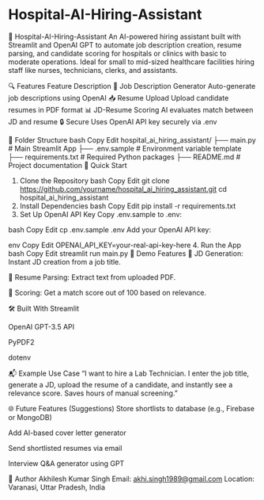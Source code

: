 # Hospital-AI-Hiring-Assistant
🏥 Hospital-AI-Hiring-Assistant
An AI-powered hiring assistant built with Streamlit and OpenAI GPT to automate job description creation, resume parsing, and candidate scoring for hospitals or clinics with basic to moderate operations.
Ideal for small to mid-sized healthcare facilities hiring staff like nurses, technicians, clerks, and assistants.

🔍 Features
Feature	Description
📄 Job Description Generator	Auto-generate job descriptions using OpenAI
📥 Resume Upload	Upload candidate resumes in PDF format
📊 JD-Resume Scoring	AI evaluates match between JD and resume
🔒 Secure	Uses OpenAI API key securely via .env

📁 Folder Structure
bash
Copy
Edit
hospital_ai_hiring_assistant/
├── main.py                 # Main Streamlit App
├── .env.sample             # Environment variable template
├── requirements.txt        # Required Python packages
├── README.md               # Project documentation
🚀 Quick Start
1. Clone the Repository
bash
Copy
Edit
git clone https://github.com/yourname/hospital_ai_hiring_assistant.git
cd hospital_ai_hiring_assistant
2. Install Dependencies
bash
Copy
Edit
pip install -r requirements.txt
3. Set Up OpenAI API Key
Copy .env.sample to .env:

bash
Copy
Edit
cp .env.sample .env
Add your OpenAI API key:

env
Copy
Edit
OPENAI_API_KEY=your-real-api-key-here
4. Run the App
bash
Copy
Edit
streamlit run main.py
📸 Demo Features
📝 JD Generation: Instant JD creation from a job title.

📄 Resume Parsing: Extract text from uploaded PDF.

🧠 Scoring: Get a match score out of 100 based on relevance.

🛠️ Built With
Streamlit

OpenAI GPT-3.5 API

PyPDF2

dotenv

📬 Example Use Case
“I want to hire a Lab Technician. I enter the job title, generate a JD, upload the resume of a candidate, and instantly see a relevance score. Saves hours of manual screening.”

🌐 Future Features (Suggestions)
Store shortlists to database (e.g., Firebase or MongoDB)

Add AI-based cover letter generator

Send shortlisted resumes via email

Interview Q&A generator using GPT

👤 Author
Akhilesh Kumar Singh
Email: akhi.singh1989@gmail.com
Location: Varanasi, Uttar Pradesh, India

